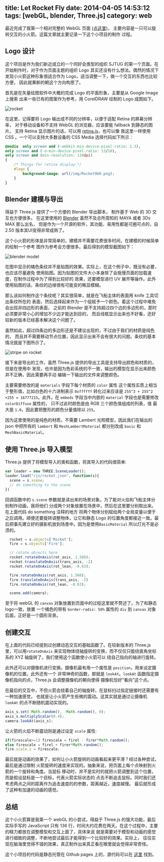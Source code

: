 title: Let Rocket Fly
date: 2014-04-05 14:53:12
tags: [webGL, blender, Three.js]
category: web
---

最近完成了我第一个相对完整的 WebGL 页面 [(点这里)](http://sjtug.github.io)，
主要内容是一只可以旋转交互的小火箭。这篇文章就主要记录一下这个小项目的制作
过程。

<!-- more -->

## Logo 设计

这个项目是作为我们新近成立的一个同好会类型的组织 SJTUG 的第一个页面。在
开始制作时，对于作为页面主题的组织 Logo 其实还没有什么想法。偶然的情况下
发现小火箭这种形象很适合作为 Logo，适当调整一下，做一个交互的东西也比较方便，
因此就果断的朝这个方向构思了。

首先是在矢量绘图软件中大概的完成 Logo 的平面形象，主要是从 Google Image 上搜索
出来一些已有的图案作为参考。用 CorelDRAW 绘制的 Logo 成图如下。

![rocket](/img/posts/Rocket480.png "Rocket Logo")

在这里，记得要将 Logo 输出成不同的分辨率，以便于适配 Retina 的屏幕分辨率，
对于移动设备和不支持 WebGL 的浏览器，应该要能 fallback 到静态的图片。
支持 Retina 显示图片的话，可以用 [retina.js](http://retinajs.com)，也可以像
我这里一样使用 CSS 。一个可以支持大多数设备的 CSS Media 选择代码如下所示：

```css
@media	only screen and (-webkit-min-device-pixel-ratio: 1.3),
only screen and (-o-min-device-pixel-ratio: 13/10),
only screen and (min-resolution: 120dpi)
{
    /* Things for retina display */
    #logo {
        background-image: url(/img/Rocket960.png);
    }
}

``` 

## Blender 建模与导出

得益于 Three.js 提供了一个方便的 Blender 导出脚本， 制作基于 Web 的 3D 交互也方便很多。
在这里使用的 [Blender](http://blender.org) 虽然不及总所周知的 MAYA 或者 3Ds MAX 那么出名，
但是作为一个开源的软件，其功能、易用性都是可圈可点的，自 2.50 版本其UI变得非常成熟了。

这个小火箭的形体是非常简单的，建模并不需要花费很多时间，在建模的时候简单的绘制一个参考
图作为参考会方便很多。最后得到的模型截图如下：

![blender model](/img/posts/blender-rocket.png "blender model")

在图中显示的橘色条纹并不是贴图的效果。实际上，在这个例子中，既没有必要，也应该尽量避免
使用贴图。因为贴图的文件大小本身除了会拖慢页面的加载速度，在制作过程中为了得到比较好的
效果，还要模型进行 UV 展开等操作。此外使用贴图的话，条纹的边缘很有可能变的略显模糊。

那么该如何制作这个条纹呢？其实很简单，就是在飞船主体的表面用 knife 工具切出条纹所在的
表面，然后选择起来作为一个组赋予一个颜色。着这个过程中难免会出现非四边形的表面，
之前的 Blender 是不支持超过四个边的多边形的，那时必须要非常小心的增加不少边才能达到目的，
而且线框显示出来也不好看，还好较新的版本已经基本解决这个问题了。

虽然如此，超过四条边的多边形还是不建议出现的，不过由于我们的材质是纯色的，
而且并不需要移动节点位置，因此显示出来不会有很大的问题。条纹的基本情况就是下图所示了。

![stripe on rocket](/img/posts/blender-rocket-faces-knife.png "stripe on rocket")

接下来是导出的工作，虽然 Three.js 提供的导出工具是支持导出颜色和材质的，但是在使用中
发现，也许是因为色彩系统的不一致，输出的模型在显示出来颜色并不正确，因此需要再手动
编辑一下输出的文件来调整颜色。

主要需要修改的是 `materials` 字段下每个材质的 `color` 属性
这个属性实质上相当于整形值，比如白色的十六进制表示 `0xffffff` 转化过来应该是 
`255^3 + 255^2 +255 = 16777215`。此外，在 `embeds` 字段当中内嵌的 `material` 
字段也是需要修改 `colorDiffuse` 属性的， 只不过此时颜色是由 RGB 三个颜色值组成的列表，值
最大是 `1.0`，因此要把整形的颜色分量值除以 `255`。

因为这里使用的是纯色的材质，不需要 Lambert 光照模型，因此我们在输出的 json 中把所有的
`lambert` 和 `MeshLambertMaterial` 都分别改成 `basic` 和 `MeshBasicMaterial`。

## 使用 Three.js 导入模型

Three.js 提供了将模型导入的类和函数，将其导入的代码很简单:

```javascript
var loader = new THREE.SceneLoader();
loader.load("/js/rocket.json", function(s){
  scene = s.scene;
  // do something to the scene
})
```

回调函数中的 `s.scene` 参数就是读出来的场景对象。为了能对火焰和飞船主体分别制作动画，我将他们
分成两个对象放置在场景中，然后在这里要分别取出来。在上面代码 do something 注释的地方
将两个物体分别赋给两个全局变量以便于之后调用。顺便还要旋转调整物体，让它和静态 Logo
 的位置角度都接近一致。最后把事先建立好的摄影机放到场景中。因为是使用`BasicMaterial`
所以灯光不是必须的。

```javascript
  rocket = s.objects['Rocket'];
  fire = s.objects['Fire'];

  // rotate objects here
  rocket.rotateOnAxis(rot_axis, 1.508);
  rocket.translateOnAxis(trans_axis, -2)
  rocket.rotateOnAxis(rot_lean, -0.63);

  fire.rotateOnAxis(rot_axis, 1.508);
  fire.translateOnAxis(trans_axis, -2)
  fire.rotateOnAxis(rot_lean, -0.63);

  scene.add(camera);
```

至于将 webGL 的 `canvas` 对象放置到页面中的过程这里就不赘述了。为了和静态logo一致，放置
一个橘色的带有 `border-radis: 50%` 属性的 `div` 到 `canvas` 对象后面，正好是一个圆形背景。

## 创建交互

在上面的代码已经提到过创建动态交互的基础函数了。在较新版本的 Three.js 里，可以用`rotateOnAxis` 
来实现物体绕轴旋转的变换，而不仅仅只能绕直角坐标系的 XYZ 轴旋转了。我们使用这个函数使小火箭可以
绕自己指向的轴进行旋转。

此外还可以对摄像机进行变换。摄像机最有用一个属性是 `position`，用来设定摄像机的位置。此外还有一个
非常神奇的函数，那就是 `lookAt`。`lookAt` 函数指定摄像机指向的点，Three.js 会调整摄像机的朝向使得
摄像机恰好“看向”这个点。

在最后的交互中，不但火箭会绕着自己的轴旋转，在鼠标扫过指定链接时还需要有一种加速感觉，
也就是让小火箭产生些微的震动。这其实就是通过让摄像机 `lookAt` 的点不断随机震动实现的。

```javascript
axis_s.set(-Math.random(), -Math.random(), 0);
axis_s.multiplyScalar(0.4);
camera.lookAt(axis_s);
```

让火箭的火焰不断震动则是通过设定 `scale` 属性:

```javascript
if(firescale>=1) firescale = firel - firer*Math.random();
else firescale = firel + firer*Math.random();
fire.scale.z = firescale;
```

最后就是动画的效果了，如何让小火箭旋转的动画看起来更平滑？经过各种尝试，最后是通过限制
火箭旋转的速度来实现的。抽象来说，把页面上每个点映射到火箭的一个旋转和角度。当鼠标
移动时，并不是实时的就把火箭调整到这个位置，而是假设鼠标是一个目标，代表火箭实际状态的
点去不断追击鼠标。同时我们还考虑两点之间的距离作为追击速度的的参数，距离越近，速度越慢。
最后就形成了这种有加速的动画的感觉。

## 总结

这个小火箭算是我第一个 webGL 的小尝试，得益于 Three.js 的强大功能，最后实际手写的 JavaScript
只有 136 行，时间大约花费在两天。在这个过程中，主要的精力都放在调整模型和交互上面了，具体来说
就是需要对于模型和动画的感觉进行细致的调整，不断地尝试最后才能得到一个比较好的效果。实际上，
往往实现在脑海里觉得不错的效果，真正制作出来真正看在眼里就会觉得非常奇怪。

这个小项目的代码是静态托管在 Github pages 上的，源代码可以在 [这里](https://github.com/sjtug/sjtug.github.io)
找到。  
